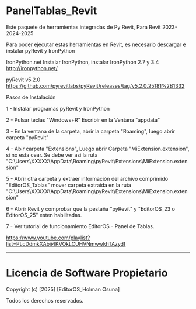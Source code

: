 # PanelTablas_Revit

Este paquete de herramientas integradas de Py Revit, Para Revit 2023-2024-2025

Para poder ejecutar estas herramientas en Revit, es necesario descargar e instalar pyRevit y IronPython 

 IronPython.net  Instalar IronPython, instalar IronPython 2.7 y 3.4
http://ironpython.net/

pyRevit v5.2.0
https://github.com/pyrevitlabs/pyRevit/releases/tag/v5.2.0.25181%2B1332


Pasos de Instalación

1 - Instalar programas pyRevit y IronPython

2 - Pulsar teclas "Windows+R" Escribir en la Ventana "appdata"

3 - En la ventana de la carpeta, abrir la carpeta "Roaming", luego abrir carpeta "pyRevit"

4 - Abir carpeta "Extensions", Luego abrir Carpeta "MiExtension.extension", si no esta cear. 
Se debe ver asi la ruta "C:\Users\XXXXX\AppData\Roaming\pyRevit\Extensions\MiExtension.extension"

5 - Abrir otra carpeta y extraer información del archivo comprimido "EditorOS_Tablas" mover carpeta extraida en la ruta "C:\Users\XXXXX\AppData\Roaming\pyRevit\Extensions\MiExtension.extension"

6 - Abrir Revit y comprobar que la pestaña "pyRevit" y "EditorOS_23 o EditorOS_25" esten habilitadas.

7 - Ver tutorial de funcionamiento EditorOS - Panel de Tablas.

https://www.youtube.com/playlist?list=PLcDdmkXAbii4KVOkLCUHVNmwwkhTAzydf
_____________________________________________________________________________________________

# Licencia de Software Propietario

Copyright (c) [2025] [EditorOS_Holman Osuna]

Todos los derechos reservados.
